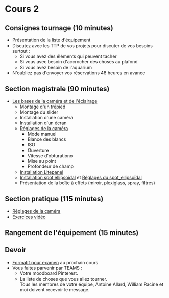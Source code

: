 # Cours 2 

## Consignes tournage (10 minutes)
* Présentation de la liste d'équipement
* Discutez avec les TTP de vos projets pour discuter de vos besoins surtout :
  * Si vous avez des éléments qui peuvent tacher
  * Si vous avec besoin d'accrocher des choses au plafond
  * Si vous avez besoin de l'aquarium <br>
* N'oubliez pas d'envoyer vos réservations 48 heures en avance

## Section magistrale (90 minutes)
* [Les bases de la caméra et de l'éclairage](https://cmontmorency365-my.sharepoint.com/:p:/g/personal/flpilote_cmontmorency_qc_ca/ES3aENrFd3xGo4k-LG6Ga-YBZVk1bE-HDOUN2gRRFoPdUQ?e=7ydfsn)
  * Montage d'un trépied
  * Montage du slider
  * Installation d'une caméra
  * Installation d'un écran
  * [Réglages de la caméra](./references/Caméra.md)
    * Mode manuel
    * Blance des blancs
    * ISO
    * Ouverture
    * Vitesse d'obturationo
    * Mise au point
    * Profondeur de champ
  * [Installation Litepanel](https://cmontmorency365-my.sharepoint.com/:f:/g/personal/flpilote_cmontmorency_qc_ca/EqCm22Q2t9lJlm8X8TgGtycBTf9jBRFqcmy26ZS0rzYhkQ?e=EBsE3O)
  * [Installation spot ellipsoidal](https://cmontmorency365-my.sharepoint.com/:f:/g/personal/flpilote_cmontmorency_qc_ca/EoaSFwafkNdEjeKL4GhRl14BDHhbf-Ann5QlSrShIt0xcQ?e=BkDng2) et [Réglages du spot_ellipsoïdal](./references/spot_ellipsoïdal.md)
  * Présentation de la boîte à effets (miroir, plexiglass, spray, filtres)
  
## Section pratique (115 minutes)
* [Réglages de la caméra](./references/Caméra.md)
* [Exercices vidéo ](https://cmontmorency365-my.sharepoint.com/:p:/g/personal/flpilote_cmontmorency_qc_ca/EU6f2e3ScKBOg3Nekice69EB0a_KK-Ix4qf0iRW7HZ5eNg?e=8YQcoi)

## Rangement de l'équipement (15 minutes)

## Devoir 
* [Formatif pour examen](https://forms.office.com/Pages/ResponsePage.aspx?id=x5Wp_94QyE6V2yjtBXZFXdLFAGnr8T1OlA16PpceeFJUNlo0T0w5OFZJQlRYUEozNjVCN0U2SVIwNy4u) au prochain cours
* Vous faites parvenir par TEAMS : 
  * Votre moodboard Pinterest.
  * La liste de choses que vous allez tourner.<br>
 Tous les membres de votre équipe, Antoine Allard, William Racine et moi doivent recevoir le message. 

